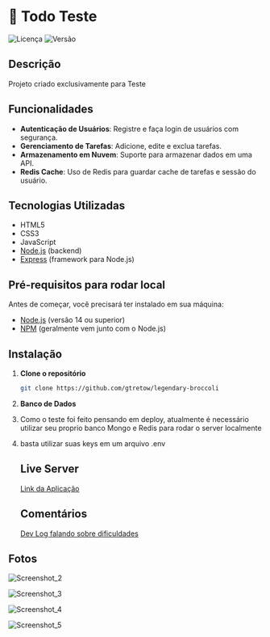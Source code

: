 # 📝 Todo Teste

![Licença](https://img.shields.io/badge/licença-MIT-brightgreen) ![Versão](https://img.shields.io/badge/versão-1.0.0-blue)

## Descrição

Projeto criado exclusivamente para Teste

## Funcionalidades

- **Autenticação de Usuários**: Registre e faça login de usuários com segurança.
- **Gerenciamento de Tarefas**: Adicione, edite e exclua tarefas.
- **Armazenamento em Nuvem**: Suporte para armazenar dados em uma API.
- **Redis Cache**: Uso de Redis para guardar cache de tarefas e sessão do usuário.

## Tecnologias Utilizadas

- HTML5
- CSS3
- JavaScript
- [Node.js](https://nodejs.org/) (backend)
- [Express](https://expressjs.com/) (framework para Node.js)

## Pré-requisitos para rodar local

Antes de começar, você precisará ter instalado em sua máquina:

- [Node.js](https://nodejs.org/) (versão 14 ou superior)
- [NPM](https://www.npmjs.com/) (geralmente vem junto com o Node.js)

## Instalação

1. **Clone o repositório**

   ```bash
   git clone https://github.com/gtretow/legendary-broccoli

2. **Banco de Dados**
3. Como o teste foi feito pensando em deploy, atualmente é necessário utilizar seu proprio banco Mongo e Redis para rodar o server localmente
4. basta utilizar suas keys em um arquivo .env

   ## Live Server
   [Link da Aplicação](https://legendary-broccoli-power.onrender.com/index.html)

   ## Comentários
   [Dev Log falando sobre dificuldades](https://github.com/gtretow/legendary-broccoli/blob/main/devlog.md)


## Fotos
![Screenshot_2](https://github.com/user-attachments/assets/bb615ea1-f0ca-44e1-b693-9fef7f795b65)

![Screenshot_3](https://github.com/user-attachments/assets/46bc8aa4-4f48-4de6-8898-b756639f6eb5)

![Screenshot_4](https://github.com/user-attachments/assets/e0530971-9f15-4031-b239-6a6f981a6e8e)

![Screenshot_5](https://github.com/user-attachments/assets/fa6d8cee-83ba-41d9-8861-29eac49e8ba3)


   
